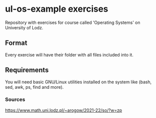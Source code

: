 # ul-os-example exercises
Repository with exercises for course called 'Operating Systems' on University of Lodz.

## Format
Every exercise will have their folder with all files included into it.

## Requirements
You will need basic GNU/Linux utilities installed on the system like (bash, sed, awk, ps, find and more).

### Sources
https://www.math.uni.lodz.pl/~arogow/2021-22/so/?w=zp